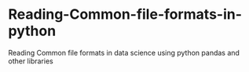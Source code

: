 # Reading-Common-file-formats-in-python
Reading Common file formats in data science using python pandas and other libraries
